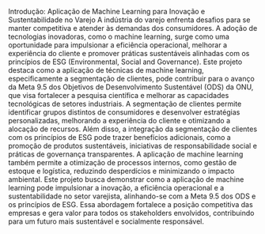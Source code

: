 Introdução: Aplicação de Machine Learning para Inovação e Sustentabilidade no Varejo
A indústria do varejo enfrenta desafios para se manter competitiva e atender às demandas dos consumidores. A adoção de tecnologias inovadoras, como o machine learning, surge como uma oportunidade para impulsionar a eficiência operacional, melhorar a experiência do cliente e promover práticas sustentáveis alinhadas com os princípios de ESG (Environmental, Social and Governance).
Este projeto destaca como a aplicação de técnicas de machine learning, especificamente a segmentação de clientes, pode contribuir para o avanço da Meta 9.5 dos Objetivos de Desenvolvimento Sustentável (ODS) da ONU, que visa fortalecer a pesquisa científica e melhorar as capacidades tecnológicas de setores industriais. A segmentação de clientes permite identificar grupos distintos de consumidores e desenvolver estratégias personalizadas, melhorando a experiência do cliente e otimizando a alocação de recursos.
Além disso, a integração da segmentação de clientes com os princípios de ESG pode trazer benefícios adicionais, como a promoção de produtos sustentáveis, iniciativas de responsabilidade social e práticas de governança transparentes. A aplicação de machine learning também permite a otimização de processos internos, como gestão de estoque e logística, reduzindo desperdícios e minimizando o impacto ambiental.
Este projeto busca demonstrar como a aplicação de machine learning pode impulsionar a inovação, a eficiência operacional e a sustentabilidade no setor varejista, alinhando-se com a Meta 9.5 dos ODS e os princípios de ESG. Essa abordagem fortalece a posição competitiva das empresas e gera valor para todos os stakeholders envolvidos, contribuindo para um futuro mais sustentável e socialmente responsável.
